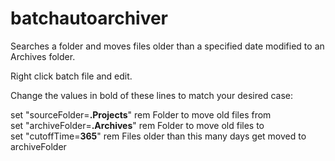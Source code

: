 # batchautoarchiver
Searches a folder and moves files older than a specified date modified to an Archives folder.

Right click batch file and edit.

Change the values in bold of these lines to match your desired case:

set "sourceFolder=<b>.Projects</b>" rem Folder to move old files from</br>
set "archiveFolder=<b>.Archives</b>" rem Folder to move old files to</br>
set "cutoffTime=<b>365</b>" rem Files older than this many days get moved to archiveFolder
